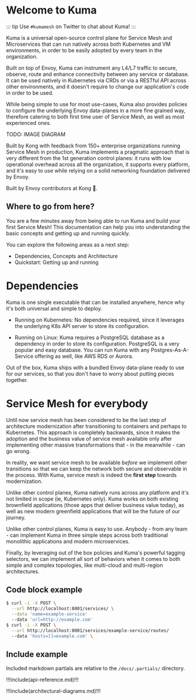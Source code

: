 # Welcome to Kuma

::: tip
Use `#kumamesh` on Twitter to chat about Kuma!
:::

Kuma is a universal open-source control plane for Service Mesh and Microservices that can run natively across both Kubernetes and VM environments, in order to be easily adopted by every team in the organization. 

Built on top of Envoy, Kuma can instrument any L4/L7 traffic to secure, observe, route and enhance connectivity between any service or database. It can be used natively in Kubernetes via CRDs or via a RESTful API across other environments, and it doesn't require to change our application's code in order to be used.

While being simple to use for most use-cases, Kuma also provides policies to configure the underlying Envoy data-planes in a more fine grained way, therefore catering to both first time user of Service Mesh, as well as most experienced ones.

TODO: IMAGE DIAGRAM

Built by Kong with feedback from 150+ enterprise organizations running Service Mesh in production, Kuma implements a pragmatic approach that is very different from the 1st generation control planes: it runs with low operational overhead across all the organization, it supports every platform, and it's easy to use while relying on a solid networking foundation delivered by Envoy.

Built by Envoy contributors at Kong 🦍.

## Where to go from here?

You are a few minutes away from being able to run Kuma and build your first Service Mesh! This documentation can help you into understanding the basic concepts and getting up and running quickly.

You can explore the following areas as a next step:

* Dependencies, Concepts and Architecture
* Quickstart: Getting up and running

# Dependencies

Kuma is one single executable that can be installed anywhere, hence why it's both universal and simple to deploy. 

* Running on Kubernetes: No dependencies required, since it leverages the underlying K8s API server to store its configuration.

* Running on Linux: Kuma requires a PostgreSQL database as a dependency in order to store its configuration. PostgreSQL is a very popular and easy database. You can run Kuma with any Postgres-As-A-Service offering as well, like AWS RDS or Aurora.

Out of the box, Kuma ships with a bundled Envoy data-plane ready to use for our services, so that you don't have to worry about putting pieces together.

# Service Mesh for everybody

Until now service mesh has been considered to be the last step of architecture modernization after transitioning to containers and perhaps to Kubernetes. This approach is completely backwards, since it makes the adoption and the business value of service mesh available only after implementing other massive transformations that - in the meanwhile - can go wrong.

In reality, we want service mesh to be available *before* we implement other transitions so that we can keep the network both secure and observable in the process. With Kuma, service mesh is indeed the **first step** towards modernization.

Unlike other control planes, Kuma natively runs across any platform and it's not limited in scope (ie, Kubernetes only). Kuma works on both existing brownfield applications (those apps that deliver business value today), as well as new modern greenfield applications that will be the future of our journey.

Unlike other control planes, Kuma is easy to use. Anybody - from any team - can implement Kuma in three simple steps across both traditional monolithic applications and modern microservices.

Finally, by leveraging out of the box policies and Kuma's powerful tagging selectors, we can implement all sort of behaviors when it comes to both simple and complex topologies, like multi-cloud and multi-region architectures.










## Code block example

``` bash
$ curl -i -X POST \
  --url http://localhost:8001/services/ \
  --data 'name=example-service'
  --data 'url=http://example.com'
$ curl -i -X POST \
  --url http://localhost:8001/services/example-service/routes/
  --data 'hosts=[]=example.com' \
```

## Include example 
Included markdown partials are relative to the `/docs/.partials/` directory.

!!!include(api-reference.md)!!!

!!!include(architectural-diagrams.md)!!!